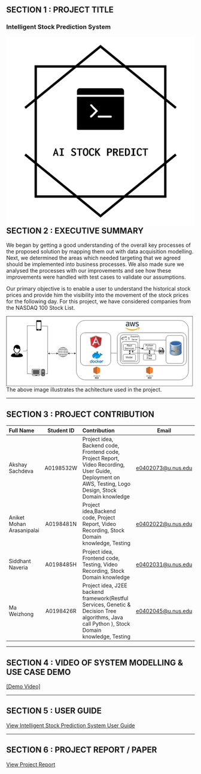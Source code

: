 ## SECTION 1 : PROJECT TITLE
### Intelligent Stock Prediction System

<img src="Miscellaneous/logo.png"
     style="float: left; margin-right: 0px;" />

---
## SECTION 2 : EXECUTIVE SUMMARY


We began by getting a good understanding of the overall key processes of the proposed solution by mapping them out with data acquisition modelling. Next, we determined the areas which needed targeting that we agreed should be implemented into business processes. We also made sure we analysed the processes with our improvements and see how these improvements were handled with test cases to validate our assumptions.

Our primary objective is to enable a user to understand the historical stock prices and provide him the visibility into the movement of the stock prices for the following day. For this project, we have considered companies from the NASDAQ 100 Stock List. 



<img src="Miscellaneous/arch.png"
     style="float: left; margin-right: 0px;" />

The above image illustrates the achitecture used in the project.

---
## SECTION 3 : PROJECT CONTRIBUTION

| Full Name | Student ID | Contribution | Email |
| :------------ |:---------------:|:------------ |:---------------:| 
| Akshay Sachdeva | A0198532W | Project idea, Backend code, Frontend code, Project Report, Video Recording, User Guide, Deployment on AWS,  Testing, Logo Design, Stock Domain knowledge  | e0402073@u.nus.edu |
| Aniket Mohan Arasanipalai | A0198481N | Project idea,Backend code, Project Report, Video Recording, Stock Domain knowledge, Testing | e0402022@u.nus.edu |
| Siddhant Naveria  | A0198485H |Project idea, Frontend code, Testing, Video Recording, Stock Domain knowledge | e0402031@u.nus.edu |
| Ma Weizhong | A0198426R | Project idea, J2EE backend  framework(Restful Services, Genetic & Decision Tree algorithms, Java call Python ), Stock Domain knowledge, Testing| e0402045@u.nus.edu |

---
## SECTION 4 : VIDEO OF SYSTEM MODELLING & USE CASE DEMO

[[Demo Video]](https://www.youtube.com/watch?v=hzJfZM6C5YU&t=126s)

---
## SECTION 5 : USER GUIDE

[View Intelligent Stock Prediction System User Guide](https://github.com/Aksh97/StockPredictionSystem/blob/master/Project%20User%20Guide/USER%20GUIDE.pdf)


---
## SECTION 6 : PROJECT REPORT / PAPER

[View Project Report](https://github.com/Aksh97/StockPredictionSystem/blob/master/Project%20Report/Project_Report_final.pdf)

